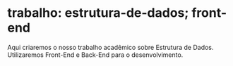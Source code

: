# trabalho: estrutura-de-dados; front-end
Aqui criaremos o nosso trabalho acadêmico sobre Estrutura de Dados.
Utilizaremos Front-End e Back-End para o desenvolvimento.
